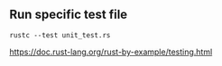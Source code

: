 ## Run specific test file

`rustc --test unit_test.rs`

https://doc.rust-lang.org/rust-by-example/testing.html
